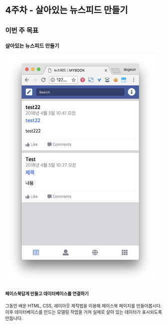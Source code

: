 # 4주차 - 살아있는 뉴스피드 만들기

## 이번 주 목표

### 살아있는 뉴스피드 만들기

![](../.gitbook/assets/image%20%2842%29.png)

#### **페이스북답게** **만들고** **데이터베이스를** **연결하기**

그동안 배운 HTML, CSS, 레이아웃 제작법을 이용해 페이스북 페이지를 만들어봅시다. 이후 데이터베이스를 만드는 모델링 작업을 거쳐 실제로 살아 있는 데이터가 표시되도록 만듭니다.

